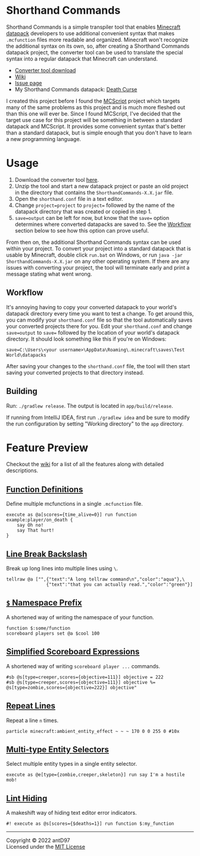 # Shorthand Commands

<!-- [![GitHub release](https://img.shields.io/github/downloads/antD97/ShorthandCommands/v1.0/total)](https://github.com/antD97/ShorthandCommands/releases/tag/v1.0) -->

Shorthand Commands is a simple transpiler tool that enables [Minecraft](https://minceraft.net/)
[datapack](https://minecraft.fandom.com/wiki/Data_pack) developers to use additional convenient
syntax that makes `.mcfunction` files more readable and organized. Minecraft won't recognize the
additional syntax on its own, so, after creating a Shorthand Commands datapack project, the
converter tool can be used to translate the special syntax into a regular datapack that Minecraft
can understand.

- [Converter tool download](https://github.com/antD97/ShorthandCommands/releases/tag/v1.0)
- [Wiki](https://github.com/antD97/ShorthandCommands/wiki)
- [Issue page](https://github.com/antD97/ShorthandCommands/issues)
- My Shorthand Commands datapack: [Death Curse](https://github.com/antD97/DeathCurse)

I created this project before I found the [MCScript](https://github.com/Stevertus/mcscript) project
which targets many of the same problems as this project and is much more fleshed out than this one
will ever be. Since I found MCScript, I've decided that the target use case for this project will be
something in between a standard datapack and MCScript. It provides some convenient syntax that's
better than a standard datapack, but is simple enough that you don't have to learn a new programming
language.

# Usage

1. Download the converter tool
   [here](https://github.com/antD97/ShorthandCommands/releases/tag/v1.0).
2. Unzip the tool and start a new datapack project or paste an old project in the directory that
   contains the `ShorthandCommands-X.X.jar` file.
3. Open the `shorthand.conf` file in a text editor.
4. Change `project=project` to `project=` followed by the name of the datapack directory that was
   created or copied in step 1.
5. `save=output` can be left for now, but know that the `save=` option determines where converted
   datapacks are saved to. See the [Workflow](#Workflow) section below to see how this option can
   prove useful.

From then on, the additional Shorthand Commands syntax can be used within your project. To convert
your project into a standard datapack that is usable by Minecraft, double click `run.bat` on
Windows, or run `java -jar ShorthandCommands-X.X.jar` on any other operating system. If there are
any issues with converting your project, the tool will terminate early and print a message stating
what went wrong.

## Workflow

It's annoying having to copy your converted datapack to your world's datapack directory every time
you want to test a change. To get around this, you can modify your `shorthand.conf` file so that the
tool automatically saves your converted projects there for you. Edit your `shorthand.conf` and
change `save=output` to `save=` followed by the location of your world's datapack directory. It
should look something like this if you're on Windows:

`save=C:\Users\<your username>\AppData\Roaming\.minecraft\saves\Test World\datapacks`

After saving your changes to the `shorthand.conf` file, the tool will then start saving your
converted projects to that directory instead.

## Building

Run: `./gradlew release`. The output is located in `app/build/release`.

If running from IntelliJ IDEA, first run `./gradlew idea` and be sure to modify the run
configuration by setting "Working directory" to the `app` directory.

# Feature Preview

Checkout the [wiki](https://github.com/antD97/ShorthandCommands/wiki) for a list of all the features
along with detailed descriptions.

## [Function Definitions](https://github.com/antD97/ShorthandCommands/wiki/Function-Definitions)

Define multiple mcfunctions in a single `.mcfunction` file.

```
execute as @a[scores={time_alive=0}] run function example:player/on_death {
    say Oh no!
    say That hurt!
}
```

## [Line Break Backslash](https://github.com/antD97/ShorthandCommands/wiki/Line-Break-Backslash)

Break up long lines into multiple lines using `\`.

```
tellraw @a ["",{"text":"A long tellraw command\n","color":"aqua"},\
               {"text":"that you can actually read.","color":"green"}]
```

## [`$` Namespace Prefix](https://github.com/antD97/ShorthandCommands/wiki/$-Namespace-Prefix)

A shortened way of writing the namespace of your function.

```
function $:some/function
scoreboard players set @a $cool 100
```

## [Simplified Scoreboard Expressions](https://github.com/antD97/ShorthandCommands/wiki/Simplified-Scoreboard-Expressions)

A shortened way of writing `scoreboard player ...` commands.

```
#sb @s[type=creeper,scores={objective=111}] objective = 222
#sb @s[type=creeper,scores={objective=111}] objective %= @s[type=zombie,scores={objective=222}] objective"
```

## [Repeat Lines](https://github.com/antD97/ShorthandCommands/wiki/Repeat-Lines)

Repeat a line `n` times.

```
particle minecraft:ambient_entity_effect ~ ~ ~ 170 0 0 255 0 #10x
```

## [Multi-type Entity Selectors](https://github.com/antD97/ShorthandCommands/wiki/Multi-type-Entity-Selectors)

Select multiple entity types in a single entity selector.

```
execute as @e[type={zombie,creeper,skeleton}] run say I'm a hostile mob!
```

## [Lint Hiding](https://github.com/antD97/ShorthandCommands/wiki/Lint-Hiding)

A makeshift way of hiding text editor error indicators.

```
#! execute as @s[scores={$deaths=1}] run function $:my_function
```

---
Copyright © 2022 antD97  
Licensed under the [MIT License](LICENSE)
